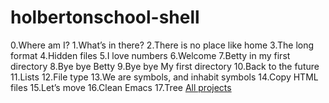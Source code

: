 # holbertonschool-shell
 0.Where am I? 
1.What’s in there?
2.There is no place like home
3.The long format
4.Hidden files
5.I love numbers
6.Welcome
7.Betty in my first directory
8.Bye bye Betty
9.Bye bye My first directory
10.Back to the future
11.Lists
12.File type
13.We are symbols, and inhabit symbols
14.Copy HTML files
15.Let’s move
16.Clean Emacs
17.Tree
[All projects](https://github.com/sindi702/holbertonschool-shell/tree/main/basics)
